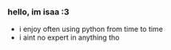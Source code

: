 ### hello, im isaa :3

- i enjoy often using python from time to time
- i aint no expert in anything tho
